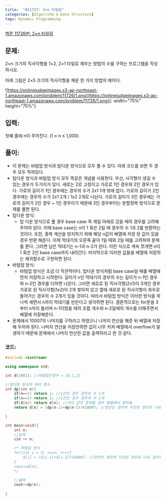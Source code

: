 ```yaml
---
title:  "#11727: 2×n 타일링"
categories: [Algorithm & Data Structure]
tags: Dynamic Programming
---
```


[백준 11726번: 2×n 타일링](https://www.acmicpc.net/problem/11726)

## 문제:

2×n 크기의 직사각형을 1×2, 2×1 타일로 채우는 방법의 수를 구하는 프로그램을 작성하시오.

아래 그림은 2×5 크기의 직사각형을 채운 한 가지 방법의 예이다.

![https://onlinejudgeimages.s3-ap-northeast-1.amazonaws.com/problem/11726/1.png](https://onlinejudgeimages.s3-ap-northeast-1.amazonaws.com/problem/11726/1.png){: width="75%" height="75%"}

## 입력:

첫째 줄에 n이 주어진다. (1 ≤ n ≤ 1,000)

## 풀이:

- 이 문제는 바텀업 방식과 탑다운 방식으로 모두 풀 수 있다. 아래 코드를 보면 두 경우 모두 적혀있다.
- 탑다운 방식과 바텀업 방식 모두 똑같은 개념을 사용한다. 우선, 사각형이 생길 수 있는 경우가 두가지가 있다. 세로는 2로 고정이고 가로로 1인 경우와 2인 경우가 있다.  가로의 길이가 1인 경우에는 경우의 수가 2x1 1개 밖에 없다. 가로의 길이가 2인 경우에는 경우의 수가 2x1 2개 / 1x2 2개로 나뉜다. 가로의 길이가 3인 경우에는 가로의 길이가 2인 경우 + 1인 경우이기 때문에  3인 경우부터는 분할정복 방식으로 문제를 풀면 된다.
- 탑다운 방식:
    - 탑 다운 방식으로 풀 경우 base case 즉 제일 아래로 갔을 때의 경우를 고려해주어야 된다. 이때 base case는 n이 1 혹은 2일 때 경우의 수 1과 2를 반환하는 것이다. 또한, 중복 계산을 방지하기 위해 해당 n값이 배열에 저장 된 값이 있을 경우 반환 해준다. 이제 막대기의 오른쪽 끝이 1일 때와 2일 때를 고려하여 문제를 푼다. 그러면 남은 막대기는 n-1과 n-2가 된다. 이런 식으로 계속 쪼개면 n이 1 혹은 2인 base case까지 내려간다. 마지막으로 이러한 값들을 배열에 저장하는 재귀함수로 구현하면 된다.
- 바텀업 방식:
    - 바텀업 방식은 조금 더 직관적이다. 탑다운 방식처럼 base case일 때를 배열에 먼저 저장하고 시작한다. 길이가 n인 막대기의 경우의 수는 길이가 n-1인 경우와 n-2인 경우를 더하면 나온다. 그러면 세로로 된 직사각형(2x1)이 3개인 경우 가로로 된 직사각형(1x2)이 2개 쌓아져 있고 옆에 세로로 된 직사각형이 좌우로 들어가는 경우의 수 2개가 있을 것이다. 따라서 바텀업 방식은 이러한 방식을 하나씩 세면서 n까지 막대기를 만든다고 생각하면 된다. 결론적으로는 for문을 3부터 n까지 돌리며 n-1이였을 때의 조합 개수와 n-2일때의 개수를 더해주면서 배열에 저장해준다.
- 문제에서 10007의 나머지를 구하라고 하였으니 나머지 연산을 해준 뒤 배열에 저장 해 두어야 된다. 나머지 연산을 저장안하면 값이 너무 커져 배열에서 overflow가 발생하기 때문에 문제에서 나머지 연산한 값을 출력하라고 한 것 같다.

### 코드:

```cpp
#include <iostream>

using namespace std;

int d[1001]; //바텀업인경우 = {0,1,2}

//탑다운 방식의 재귀 함수
int dp(int n){
	if(n==1) return 1; //1칸인 경우 경우의 수 1개
	if(n==2) return 2; //2칸인 경우 경우의 수 2개
	if(d[n]) return d[n]; //이미 값이 존재할 경우 배열에서 찾아옴
	return d[n] = (dp(n-1)+dp(n-2))%10007; //한칸인 경우와 두칸인 경우로 나눠 경우의 수 확인

}

int main(void){
	int n;
	//입력
	cin >> n;

	/* 바텀업 방식
	for(int i = 3; i<=n; i++){
		d[i] = (d[i-1]+d[i-2])%10007; //한칸인 경우와 두칸인 경우로 나눠 경우의 수 확인
	}
	cout<<d[n];
	*/

	//출력
	cout<<dp(n);
	
}
```